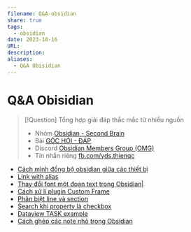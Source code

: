 ```yaml
---
filename: Q&A-obsidian
share: true
tags:
  - obsidian
date: 2023-10-16
URL: 
description: 
aliases:
  - Q&A Obisidian
---
```


# Q&A Obisidian

> [!Question] Tổng hợp giải đáp thắc mắc từ nhiều nguồn
> - Nhóm [Obsidian - Second Brain](https://www.facebook.com/groups/obsidian.secondbrain)
> - Bài [GÓC HỎI - ĐÁP](https://www.facebook.com/groups/obsidian.secondbrain/posts/601963171804489/)
> - Discord [Obsidian Members Group (OMG)](https://discord.com/channels/686053708261228577/944662832585277511)
> - Tin nhắn riêng [fb.com/yds.thienqc](http://m.me/yds.thienqc)

- [Cách mình đồng bộ obsidian giữa các thiết bị](./cach-minh-dong-bo-obsidian-giua-cac-thiet-bi.md)
- [Link with alias](./obsidian-aliases.md#Link%20with%20alias)
- [Thay đổi font một đoạn text trong Obsidian|](./thay-doi-font-mot-doan-text-trong-obsidian.md)
- [Cách xử lí plugin Custom Frame](./cach-xu-li-plugin-custom-frame-khong-dang-nhap-vao-tai-khoan.md)
- [Phân biệt line và section](./obsidian-search.md#Phân%20biệt%20line%20và%20section)
- [Search khi property là checkbox](./obsidian-search.md#Property%20là%20Checkbox)
- [Dataview TASK example](./dataview-task-example.md)
- [Cách ghép các note nhỏ trong Obsidian](./cach-ghep-cac-note-nho-trong-obsidian.md)